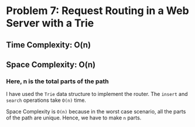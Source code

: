 # Problem 7: Request Routing in a Web Server with a Trie

## Time Complexity: O(n)
## Space Complexity: O(n)

### Here, n is the total parts of the path

I have used the `Trie` data structure to implement the router. The `insert` and `search` operations take `O(n)` time.

Space Complexity is `O(n)` because in the worst case scenario, all the parts of the path are unique. Hence, we have to make `n` parts.